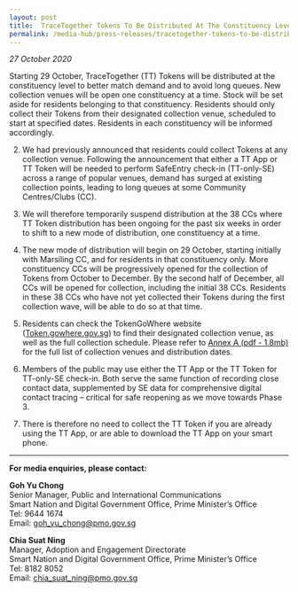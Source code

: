 ```yaml
---
layout: post
title:  TraceTogether Tokens To Be Distributed At The Constituency Level
permalink: /media-hub/press-releases/tracetogether-tokens-to-be-distributed-at-the-constituency-level
---
```


_27 October 2020_

Starting 29 October, TraceTogether (TT) Tokens will be distributed at the constituency level to better match demand and to avoid long queues. New collection venues will be open one constituency at a time. Stock will be set aside for residents belonging to that constituency. Residents should only collect their Tokens from their designated collection venue, scheduled to start at specified dates. Residents in each constituency will be informed accordingly. 

2.	We had previously announced that residents could collect Tokens at any collection venue. Following the announcement that either a TT App or TT Token will be needed to perform SafeEntry check-in (TT-only-SE) across a range of popular venues, demand has surged at existing collection points, leading to long queues at some Community Centres/Clubs (CC). 

3.	We will therefore temporarily suspend distribution at the 38 CCs where TT Token distribution has been ongoing for the past six weeks in order to shift to a new mode of distribution, one constituency at a time. 

4.	The new mode of distribution will begin on 29 October, starting initially with Marsiling CC, and for residents in that constituency only. More constituency CCs will be progressively opened for the collection of Tokens from October to December. By the second half of December, all CCs will be opened for collection, including the initial 38 CCs. Residents in these 38 CCs who have not yet collected their Tokens during the first collection wave, will be able to do so at that time. 

5.	Residents can check the TokenGoWhere website (<a href="Token.gowhere.gov.sg" target="_blank">Token.gowhere.gov.sg</a>) to find their designated collection venue, as well as the full collection schedule. Please refer to [Annex A (pdf - 1.8mb)](/files/press-releases/2020/sndgg-tt-token-distribution-oct-2020-annex-a.pdf) for the full list of collection venues and distribution dates.

6. Members of the public may use either the TT App or the TT Token for TT-only-SE check-in. Both serve the same function of recording close contact data, supplemented by SE data for comprehensive digital contact tracing – critical for safe reopening as we move towards Phase 3. 

7.	There is therefore no need to collect the TT Token if you are already using the TT App, or are able to download the TT App on your smart phone.

---

**For media enquiries, please contact:**

**Goh Yu Chong**<br>
Senior Manager, Public and International Communications<br> 
Smart Nation and Digital Government Office, Prime Minister’s Office<br> 
Tel: 9644 1674<br>
Email: [goh_yu_chong@pmo.gov.sg](mailto:goh_yu_chong@pmo.gov.sg)<br>

**Chia Suat Ning**<br>
Manager, Adoption and Engagement Directorate<br>
Smart Nation and Digital Government Office, Prime Minister’s Office<br> 
Tel: 8182 8052<br>
Email: [chia_suat_ning@pmo.gov.sg](mailto:chia_suat_ning@pmo.gov.sg)<br>
